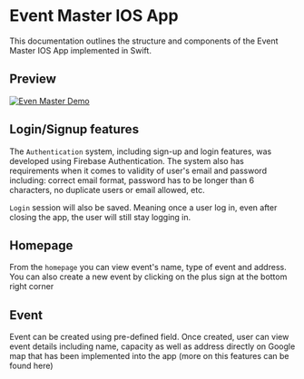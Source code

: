 # Event Master IOS App

This documentation outlines the structure and components of the Event Master IOS App implemented in Swift.

## Preview
[![Even Master Demo](https://img.youtube.com/vi/rigvMbLewEw/0.jpg)](https://www.youtube.com/watch?v=rigvMbLewEw)

## Login/Signup features
The `Authentication` system, including sign-up and login features, was developed using Firebase Authentication. The system also has requirements when it comes to validity of user's email and password including: correct email format, password has to be longer than 6 characters, no duplicate users or email allowed, etc.

`Login` session will also be saved. Meaning once a user log in, even after closing the app, the user will still stay logging in. 

## Homepage
From the `homepage` you can view event's name, type of event and address. You can also create a new event by clicking on the plus sign at the bottom right corner

## Event
Event can be created using pre-defined field. Once created, user can view event details including name, capacity as well as address directly on Google map that has been implemented into the app (more on this features can be found <a id='https://swift-map.gitbook.io/swift-map'>here</a>)
